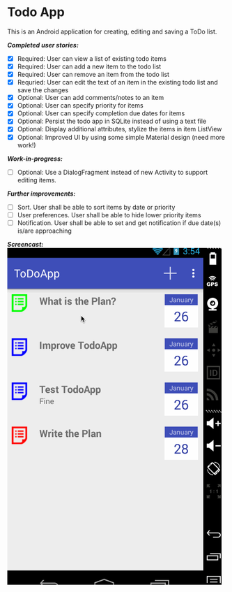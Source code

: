 Todo App
=============

This is an Android application for creating, editing and saving a ToDo list.

**_Completed user stories:_**

- [x] Required: User can view a list of existing todo items
- [x] Required: User can add a new item to the todo list
- [x] Required: User can remove an item from the todo list 
- [x] Requried: User can edit the text of an item in the existing todo list and save the changes
- [x] Optional: User can add comments/notes to an item
- [x] Optional: User can specify priority for items
- [x] Optional: User can specify completion due dates for items 
- [x] Optional: Persist the todo app in SQLite instead of using a text file
- [x] Optional: Display additional attributes, stylize the items in item ListView
- [x] Optional: Improved UI by using some simple Material design (need more work!)

**_Work-in-progress:_**
- [ ] Optional: Use a DialogFragment instead of new Activity to support editing items. 

**_Further improvements:_**
- [ ] Sort. User shall be able to sort items by date or priority
- [ ] User preferences. User shall be able to hide lower priority items
- [ ] Notification. User shall be able to set and get notification if due date(s) is/are approaching

**_Screencast:_**
![screenshot](https://github.com/fengsterooni/todoapp/blob/master/todoapp.gif)
